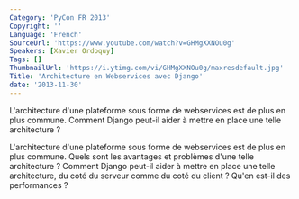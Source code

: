 ```yaml
---
Category: 'PyCon FR 2013'
Copyright: ''
Language: 'French'
SourceUrl: 'https://www.youtube.com/watch?v=GHMgXXNOu0g'
Speakers: [Xavier Ordoquy]
Tags: []
ThumbnailUrl: 'https://i.ytimg.com/vi/GHMgXXNOu0g/maxresdefault.jpg'
Title: 'Architecture en Webservices avec Django'
date: '2013-11-30'
---
```

L'architecture d'une plateforme sous forme de webservices est de plus en plus commune. Comment Django peut-il aider à mettre en place une telle architecture ?

L'architecture d'une plateforme sous forme de webservices est de plus en plus commune. Quels sont les avantages et problèmes d'une telle architecture ? Comment Django peut-il aider à mettre en place une telle architecture, du coté du serveur comme du coté du client ? Qu'en est-il des performances ?
